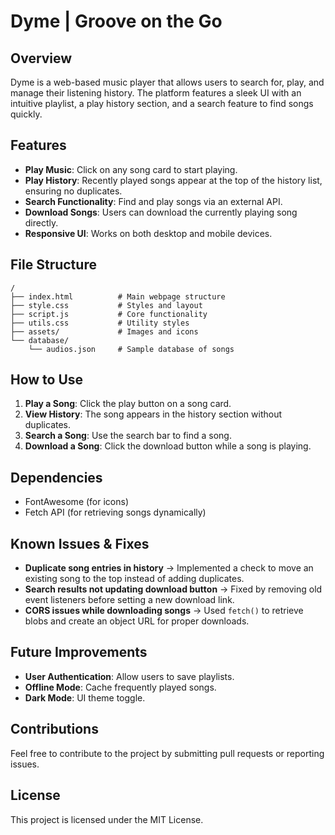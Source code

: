 # Dyme | Groove on the Go

## Overview
Dyme is a web-based music player that allows users to search for, play, and manage their listening history. The platform features a sleek UI with an intuitive playlist, a play history section, and a search feature to find songs quickly.

## Features
- **Play Music**: Click on any song card to start playing.
- **Play History**: Recently played songs appear at the top of the history list, ensuring no duplicates.
- **Search Functionality**: Find and play songs via an external API.
- **Download Songs**: Users can download the currently playing song directly.
- **Responsive UI**: Works on both desktop and mobile devices.

## File Structure
```
/
├── index.html          # Main webpage structure
├── style.css           # Styles and layout
├── script.js           # Core functionality
├── utils.css           # Utility styles
├── assets/             # Images and icons
└── database/
    └── audios.json     # Sample database of songs
```

## How to Use
1. **Play a Song**: Click the play button on a song card.
2. **View History**: The song appears in the history section without duplicates.
3. **Search a Song**: Use the search bar to find a song.
4. **Download a Song**: Click the download button while a song is playing.

## Dependencies
- FontAwesome (for icons)
- Fetch API (for retrieving songs dynamically)

## Known Issues & Fixes
- **Duplicate song entries in history** → Implemented a check to move an existing song to the top instead of adding duplicates.
- **Search results not updating download button** → Fixed by removing old event listeners before setting a new download link.
- **CORS issues while downloading songs** → Used `fetch()` to retrieve blobs and create an object URL for proper downloads.

## Future Improvements
- **User Authentication**: Allow users to save playlists.
- **Offline Mode**: Cache frequently played songs.
- **Dark Mode**: UI theme toggle.

## Contributions
Feel free to contribute to the project by submitting pull requests or reporting issues.

## License
This project is licensed under the MIT License.

